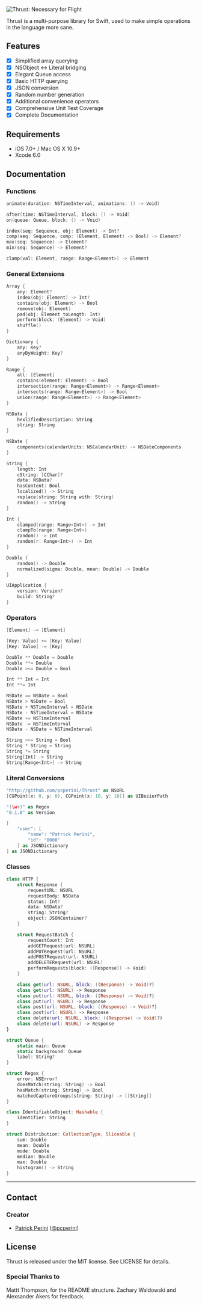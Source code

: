 ![Thrust: Necessary for Flight](https://raw.githubusercontent.com/pcperini/Thrust/master/thrust_logo.png)

Thrust is a multi-purpose library for Swift, used to make simple operations in the language more sane.

## Features

- [x] Simplified array querying
- [x] NSObject <-> Literal bridging
- [x] Elegant Queue access
- [x] Basic HTTP querying
- [x] JSON conversion
- [x] Random number generation
- [x] Additional convenience operators
- [x] Comprehensive Unit Test Coverage
- [x] Complete Documentation

## Requirements

- iOS 7.0+ / Mac OS X 10.9+
- Xcode 6.0

## Documentation

### Functions

```swift
animate(duration: NSTimeInterval, animations: () -> Void)

after(time: NSTimeInterval, block: () -> Void)
on(queue: Queue, block: () -> Void)

index(seq: Sequence, obj: Element) -> Int?
comp(seq: Sequence, comp: (Element, Element) -> Bool) -> Element?
max(seq: Sequence) -> Element?
min(seq: Sequence) -> Element?

clamp(val: Element, range: Range<Element>) -> Element
```

### General Extensions

```swift
Array {
    any: Element?
    index(obj: Element) -> Int?
    contains(obj: Element) -> Bool
    remove(obj: Element)
    pad(obj: Element toLength: Int)
    perform(block: (Element) -> Void)
    shuffle()
}

Dictionary {
    any: Key?
    anyByWeight: Key?
}

Range {
    all: [Element]
    contains(element: Element) -> Bool
    intersection(range: Range<Element>) -> Range<Element>
    intersects(range: Range<Element>) -> Bool
    union(range: Range<Element>) -> Range<Element>
}

NSData {
    hexlifiedDescription: String
    string: String
}

NSDate {
    components(calendarUnits: NSCalendarUnit) -> NSDateComponents
}

String {
    length: Int
    cString: [CChar]?
    data: NSData?
    hasContent: Bool
    localized() -> String
    replace(string: String with: String)
    random() -> String
}

Int {
    clamped(range: Range<Int>) -> Int
    clampTo(range: Range<Int>)
    random() -> Int
    random(r: Range<Int>) -> Int
}

Double {
    random() -> Double
    normalized(sigma: Double, mean: Double) -> Double
}

UIApplication {
    version: Version?
    build: String?
}
```

### Operators

```swift
[Element] -= [Element]

[Key: Value] += [Key: Value]
[Key: Value] -= [Key]

Double ** Double = Double
Double **= Double
Double ><= Double = Bool

Int ** Int = Int
Int **= Int

NSDate == NSDate = Bool
NSDate > NSDate = Bool
NSDate + NSTimeInterval = NSDate
NSDate - NSTimeInterval = NSDate
NSDate += NSTimeInterval
NSDate -= NSTimeInterval
NSDate - NSDate = NSTimeInterval

String ><= String = Bool
String * String = String
String *= String
String[Int] -> String
String[Range<Int>] -> String
```

### Literal Conversions

```swift
"http://github.com/pcperini/Thrust" as NSURL
[CGPoint(x: 0, y: 0), CGPoint(x: 10, y: 10)] as UIBezierPath

"(\w+)" as Regex
"0.1.0" as Version

[
    "user": [
        "name": "Patrick Perini",
        "id": "0000"
    ] as JSONDictionary
] as JSONDictionary
```

### Classes

```swift
class HTTP {
    struct Response {
        requestURL: NSURL
        requestBody: NSData
        status: Int?
        data: NSData?
        string: String?
        object: JSONContainer?
    }

    struct RequestBatch {
        requestCount: Int
        addGETRequest(url: NSURL)
        addPUTRequest(url: NSURL)
        addPOSTRequest(url: NSURL)
        addDELETERequest(url: NSURL)
        performRequests(block: ([Response]) -> Void)
    }

    class get(url: NSURL, block: ((Response) -> Void)?)
    class get(url: NSURL) -> Response
    class put(url: NSURL, block: ((Response) -> Void)?)
    class put(url: NSURL) -> Response
    class post(url: NSURL, block: ((Response) -> Void)?)
    class post(url: NSURL) -> Response
    class delete(url: NSURL, block: ((Response) -> Void)?)
    class delete(url: NSURL) -> Response
}
```

```swift
struct Queue {
    static main: Queue
    static background: Queue
    label: String?
}
```

```swift
struct Regex {
    error: NSError?
    doesMatch(string: String) -> Bool
    hasMatch(string: String) -> Bool
    matchedCaptureGroups(string: String) -> [[String]]
}
```

```swift
class IdentifiableObject: Hashable {
    identifier: String
}
```

```swift
struct Distribution: CollectionType, Sliceable {
    sum: Double
    mean: Double
    mode: Double
    median: Double
    max: Double
    histogram() -> String
}
```

* * *

## Contact

### Creator

- [Patrick Perini](http://github.com/pcperini) ([@pcperini](https://twitter.com/pcperini))

## License

Thrust is released under the MIT license. See LICENSE for details.

### Special Thanks to

Mattt Thompson, for the README structure. Zachary Waldowski and Alexsander Akers for feedback.